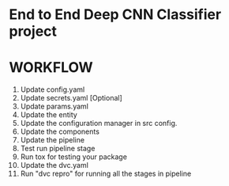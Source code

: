# End to End Deep CNN Classifier project

# WORKFLOW
1. Update config.yaml
2. Update secrets.yaml [Optional]
3. Update params.yaml
4. Update the entity
5. Update the configuration manager in src config.
6. Update the components
7. Update the pipeline
8. Test run pipeline stage
9. Run tox for testing your package
10. Update the dvc.yaml
11. Run "dvc repro" for running all the stages in pipeline